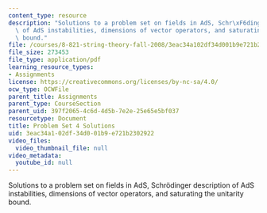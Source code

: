 ```yaml
---
content_type: resource
description: "Solutions to a problem set on fields in AdS, Schr\xF6dinger description\
  \ of AdS instabilities, dimensions of vector operators, and saturating the unitarity\
  \ bound."
file: /courses/8-821-string-theory-fall-2008/3eac34a102df34d001b9e721b2302922_soln04.pdf
file_size: 273453
file_type: application/pdf
learning_resource_types:
- Assignments
license: https://creativecommons.org/licenses/by-nc-sa/4.0/
ocw_type: OCWFile
parent_title: Assignments
parent_type: CourseSection
parent_uid: 397f2065-4c6d-4d5b-7e2e-25e65e5bf037
resourcetype: Document
title: Problem Set 4 Solutions
uid: 3eac34a1-02df-34d0-01b9-e721b2302922
video_files:
  video_thumbnail_file: null
video_metadata:
  youtube_id: null
---
```

Solutions to a problem set on fields in AdS, Schrödinger description of AdS instabilities, dimensions of vector operators, and saturating the unitarity bound.